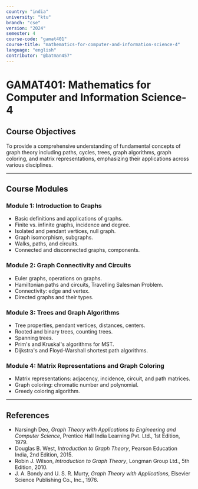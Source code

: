 ```yaml
---
country: "india"
university: "ktu"
branch: "cse"
version: "2024"
semester: 4
course-code: "gamat401"
course-title: "mathematics-for-computer-and-information-science-4"
language: "english"
contributor: "@batman457"
---
```


# GAMAT401: Mathematics for Computer and Information Science-4

## Course Objectives
To provide a comprehensive understanding of fundamental concepts of graph theory including paths, cycles, trees, graph algorithms, graph coloring, and matrix representations, emphasizing their applications across various disciplines.

---

## Course Modules

### Module 1: Introduction to Graphs
- Basic definitions and applications of graphs.
- Finite vs. infinite graphs, incidence and degree.
- Isolated and pendant vertices, null graph.
- Graph isomorphism, subgraphs.
- Walks, paths, and circuits.
- Connected and disconnected graphs, components.  

### Module 2: Graph Connectivity and Circuits
- Euler graphs, operations on graphs.
- Hamiltonian paths and circuits, Travelling Salesman Problem.
- Connectivity: edge and vertex.
- Directed graphs and their types.  

### Module 3: Trees and Graph Algorithms
- Tree properties, pendant vertices, distances, centers.
- Rooted and binary trees, counting trees.
- Spanning trees.
- Prim's and Kruskal's algorithms for MST.
- Dijkstra's and Floyd-Warshall shortest path algorithms.  

### Module 4: Matrix Representations and Graph Coloring
- Matrix representations: adjacency, incidence, circuit, and path matrices.
- Graph coloring: chromatic number and polynomial.
- Greedy coloring algorithm.  

---

## References
- Narsingh Deo, *Graph Theory with Applications to Engineering and Computer Science*, Prentice Hall India Learning Pvt. Ltd., 1st Edition, 1979.  
- Douglas B. West, *Introduction to Graph Theory*, Pearson Education India, 2nd Edition, 2015.  
- Robin J. Wilson, *Introduction to Graph Theory*, Longman Group Ltd., 5th Edition, 2010.  
- J. A. Bondy and U. S. R. Murty, *Graph Theory with Applications*, Elsevier Science Publishing Co., Inc., 1976.
